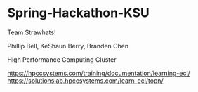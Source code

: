 # Spring-Hackathon-KSU
Team Strawhats!

Phillip Bell, KeShaun Berry, Branden Chen

High Performance Computing Cluster

https://hpccsystems.com/training/documentation/learning-ecl/
https://solutionslab.hpccsystems.com/learn-ecl/topn/
